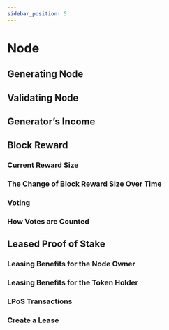 ```yaml
---
sidebar_position: 5
---
```


# Node

## Generating Node


## Validating Node


## Generator’s Income


## Block Reward

### Current Reward Size

### The Change of Block Reward Size Over Time

### Voting

### How Votes are Counted

## Leased Proof of Stake

### Leasing Benefits for the Node Owner

### Leasing Benefits for the Token Holder

### LPoS Transactions

### Create a Lease